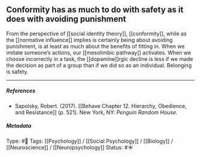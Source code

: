 ## Conformity has as much to do with safety as it does with avoiding punishment # 

From the perspective of [[social identity theory]], [[conformity]], while as the [[normative influence]] implies is certainly being about avoiding punishment, is at least as much about the benefits of fitting in. When we imitate someone’s actions, our [[mesolimbic pathway]] activates. When we choose incorrectly in a task, the [[dopamine]]rgic decline is less if we made the decision as part of a group than if we did so as an individual. Belonging is safety.

___

##### References

- Sapolsky, Robert. (2017). [[Behave Chapter 12. Hierarchy, Obedience, and Resistance]] (p. 521). New York, NY: _Penguin Random House_. 

##### Metadata

Type: #🔴 
Tags: [[Psychology]] / [[Social Psychology]] / [[Biology]] / [[Neuroscience]] / [[Neuropsychology]]
Status: #☀️ 
